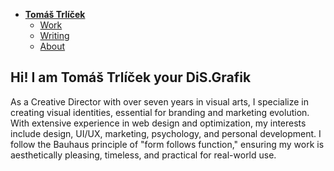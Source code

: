 - [**Tomáš Trlíček**](./)
    - [Work](https://stolgeth.github.io/english-for-designers/work.html)
    - [Writing](https://stolgeth.github.io/english-for-designers/Writing.html)
    - [About](https://stolgeth.github.io/english-for-designers/about_me.html)

## Hi! I am Tomáš Trlíček your DiS.Grafik
As a Creative Director with over seven years in visual arts, I specialize in creating visual identities, essential for branding and marketing evolution. With extensive experience in web design and optimization, my interests include design, UI/UX, marketing, psychology, and personal development. I follow the Bauhaus principle of "form follows function," ensuring my work is aesthetically pleasing, timeless, and practical for real-world use.
